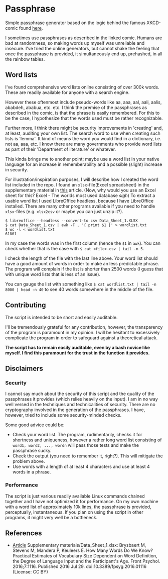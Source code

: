 # Passphrase
Simple passphrase generator based on the logic behind the famous XKCD-comic found [here](https://xkcd.com/936/).

I sometimes use passphrases as described in the linked comic.
Humans are bad at randomness, so making words up myself was unreliable and insecure.
I've tried the online generators, but cannot shake the feeling that once the passphrase is provided, it simultaneously end up, prehashed, in all the rainbow tables.


## Word lists
I've found comprehensive word lists online consisting of over 300k words.
These are readily available for anyone with a search engine.

However these oftenmost include pseudo-words like aa, aaa, aal, aali, aalis, ababdeh, ababua, etc. etc.
I think the premise of the passphrases as described in the comic, is that the phrase is easily remembered.
For this to be the case, I hypothesize that the words used must be rather recognizable.

Further more, I think there might be security improvements in 'creating' and, at least, auditing your own list.
The search word to use when creating such lists is 'lemma'.
It kind of means the word you would find in a dictionary, i.e. not aa, aaa, etc.
I know there are many governments who provide word lists as part of their 'Department of literature' or whatever.

This kinda brings me to another point; maybe use a word list in your native language for an increase in rememberability and a possible (slight) increase in security.

For illustration/inspiration purposes, I will describe how I created the word list included in the repo.
I found an `xlsx`-file(Excel spreadsheet) in the supplementary material in [this](https://www.ncbi.nlm.nih.gov/pmc/articles/PMC4965448/) article.
(Now, why would you use an Excel sheet for this? Excel - The worlds most used database *sigh*)
To extract a usable word list I used LibreOffice headless, because I have LibreOffice installed.
There are many other programs available if you need to handle `xlsx`-files (e.g. `xlsx2csv` or maybe you can just unzip it?).

```
$ libreoffice --headless --convert-to csv Data_Sheet_1.XLSX
$ cat Data_Sheet_1.csv | awk -F , '{ print $1 }' > wordlist.txt
$ wc -l < wordlist.txt
61801
```

In my case the words was in the first column (hence the `$1` in `awk`).
You can check whether that is the case with `$ cat <file>.csv | tail -n 5`.

I check the length of the file with the last line above.
Your word list should have a good amount of words in order to make an less predictable phrase.
The program will complain if the list is shorter than 2500 words (I guess that with unique word lists that is less of an issue).

You can gauge the list with something like `$ cat wordlist.txt | tail -n 8000 | head -n 40` to see 40 words somewhere in the middle of the file.

## Contributing
The script is intended to be short and easily auditable.

I'll be tremendously grateful for any contribution, however, the transparency of the program is paramount in my opinion.
I will be hesitant to excessively complicate the program in order to safeguard against a theoretical attack.

**The script has to remain easily auditable, even by a bash novice like myself.
I find this paramount for the trust in the function it provides.**

## Disclaimers

### Security
I cannot say much about the security of this script and the quality of the passphrases it provides (which relies heavily on the input).
I am in no way well versed in the techniques and technicalities of security.
There are no cryptography involved in the generation of the passphrases.
I have, however, tried to include some security-minded checks.

Some good advice could be:
- Check your word list. The program, rudimentarily, checks it for shortness and uniqueness, however a rather long word list consisting of `word1, word2, ..., wordn` will pass those tests and make the passphrase sucky.
- Check the output (you need to remember it, right?). This will mitigate the problem above.
- Use words with a length of at least 4 characters and use at least 4 words in a phrase.

### Performance
The script is just various readily available Linux commands chained together and I have not optimized it for performance.
On my own machine with a word list of approximately 10k lines, the passphrase is provided, perceptually, instantaneous.
If you plan on using the script in other programs, it might very well be a bottleneck.


## References
- [Article](https://www.ncbi.nlm.nih.gov/pmc/articles/PMC4965448/) Supplementary materials/Data_Sheet_1.xlsx: Brysbaert M, Stevens M, Mandera P, Keuleers E. How Many Words Do We Know? Practical Estimates of Vocabulary Size Dependent on Word Definition, the Degree of Language Input and the Participant's Age. Front Psychol. 2016;7:1116. Published 2016 Jul 29. doi:10.3389/fpsyg.2016.01116 (License: CC BY)
